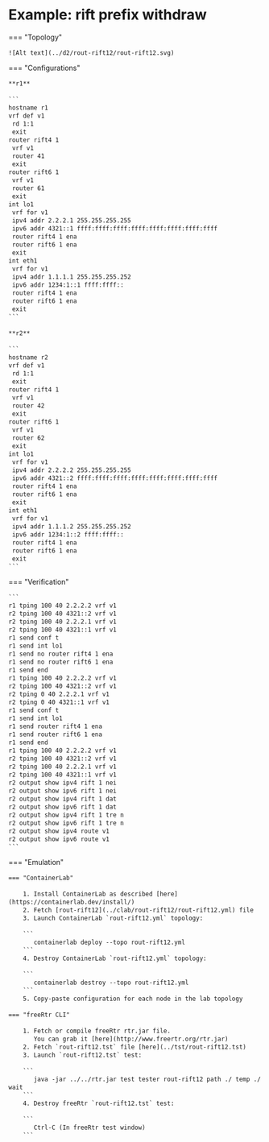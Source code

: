 # Example: rift prefix withdraw

=== "Topology"

    ![Alt text](../d2/rout-rift12/rout-rift12.svg)

=== "Configurations"

    **r1**

    ```
    hostname r1
    vrf def v1
     rd 1:1
     exit
    router rift4 1
     vrf v1
     router 41
     exit
    router rift6 1
     vrf v1
     router 61
     exit
    int lo1
     vrf for v1
     ipv4 addr 2.2.2.1 255.255.255.255
     ipv6 addr 4321::1 ffff:ffff:ffff:ffff:ffff:ffff:ffff:ffff
     router rift4 1 ena
     router rift6 1 ena
     exit
    int eth1
     vrf for v1
     ipv4 addr 1.1.1.1 255.255.255.252
     ipv6 addr 1234:1::1 ffff:ffff::
     router rift4 1 ena
     router rift6 1 ena
     exit
    ```

    **r2**

    ```
    hostname r2
    vrf def v1
     rd 1:1
     exit
    router rift4 1
     vrf v1
     router 42
     exit
    router rift6 1
     vrf v1
     router 62
     exit
    int lo1
     vrf for v1
     ipv4 addr 2.2.2.2 255.255.255.255
     ipv6 addr 4321::2 ffff:ffff:ffff:ffff:ffff:ffff:ffff:ffff
     router rift4 1 ena
     router rift6 1 ena
     exit
    int eth1
     vrf for v1
     ipv4 addr 1.1.1.2 255.255.255.252
     ipv6 addr 1234:1::2 ffff:ffff::
     router rift4 1 ena
     router rift6 1 ena
     exit
    ```

=== "Verification"

    ```
    r1 tping 100 40 2.2.2.2 vrf v1
    r2 tping 100 40 4321::2 vrf v1
    r2 tping 100 40 2.2.2.1 vrf v1
    r2 tping 100 40 4321::1 vrf v1
    r1 send conf t
    r1 send int lo1
    r1 send no router rift4 1 ena
    r1 send no router rift6 1 ena
    r1 send end
    r1 tping 100 40 2.2.2.2 vrf v1
    r2 tping 100 40 4321::2 vrf v1
    r2 tping 0 40 2.2.2.1 vrf v1
    r2 tping 0 40 4321::1 vrf v1
    r1 send conf t
    r1 send int lo1
    r1 send router rift4 1 ena
    r1 send router rift6 1 ena
    r1 send end
    r1 tping 100 40 2.2.2.2 vrf v1
    r2 tping 100 40 4321::2 vrf v1
    r2 tping 100 40 2.2.2.1 vrf v1
    r2 tping 100 40 4321::1 vrf v1
    r2 output show ipv4 rift 1 nei
    r2 output show ipv6 rift 1 nei
    r2 output show ipv4 rift 1 dat
    r2 output show ipv6 rift 1 dat
    r2 output show ipv4 rift 1 tre n
    r2 output show ipv6 rift 1 tre n
    r2 output show ipv4 route v1
    r2 output show ipv6 route v1
    ```

=== "Emulation"

    === "ContainerLab"

        1. Install ContainerLab as described [here](https://containerlab.dev/install/)  
        2. Fetch [rout-rift12](../clab/rout-rift12/rout-rift12.yml) file  
        3. Launch ContainerLab `rout-rift12.yml` topology:  

        ```
           containerlab deploy --topo rout-rift12.yml  
        ```
        4. Destroy ContainerLab `rout-rift12.yml` topology:  

        ```
           containerlab destroy --topo rout-rift12.yml  
        ```
        5. Copy-paste configuration for each node in the lab topology

    === "freeRtr CLI"

        1. Fetch or compile freeRtr rtr.jar file.  
           You can grab it [here](http://www.freertr.org/rtr.jar)  
        2. Fetch `rout-rift12.tst` file [here](../tst/rout-rift12.tst)  
        3. Launch `rout-rift12.tst` test:  

        ```
           java -jar ../../rtr.jar test tester rout-rift12 path ./ temp ./ wait
        ```
        4. Destroy freeRtr `rout-rift12.tst` test:  

        ```
           Ctrl-C (In freeRtr test window)
        ```

